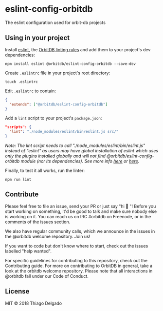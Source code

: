 # eslint-config-orbitdb

The eslint configuration used for orbit-db projects

## Using in your project

Install [eslint](https://eslint.org), the [OrbitDB linting rules](https://github.com/orbitdb/eslint-config-orbitdb) and add them to your project's dev dependencies:
```
npm install eslint @orbitdb/eslint-config-orbitdb --save-dev
```

Create `.eslintrc` file in your project's root directory:
```
touch .eslintrc
```

Edit `.eslintrc` to contain:
```json
{
  "extends": ["@orbitdb/eslint-config-orbitdb"]
}
```

Add a `lint` script to your project's `package.json`:
```json
"scripts": {
  "lint": "./node_modules/eslint/bin/eslint.js src/"
}
```

*Note: The lint script needs to call "./node_modules/eslint/bin/eslint.js" instead of "eslint" as users may have global installation of eslint which uses *only* the plugins installed globally and will not find @orbitdb/eslint-config-orbitdb module (nor its dependencies). See more info [here](https://github.com/eslint/eslint/issues/6732) or [here](https://github.com/eslint/eslint/issues/1238).*

Finally, to test it all works, run the linter:
```
npm run lint
```

## Contribute

Please feel free to file an issue, send your PR or just say "hi 👋 "! Before you start working on something, it'd be good to talk and make sure nobody else is working on it. You can reach us on IRC #orbitdb on Freenode, or in the comments of the issues section.

We also have regular community calls, which we announce in the issues in the @orbitdb welcome repository. Join us!

If you want to code but don't know where to start, check out the issues labelled "help wanted".

For specific guidelines for contributing to this repository, check out the Contributing guide. For more on contributing to OrbitDB in general, take a look at the orbitdb welcome repository. Please note that all interactions in @orbitdb fall under our Code of Conduct.

## License

MIT © 2018 Thiago Delgado
